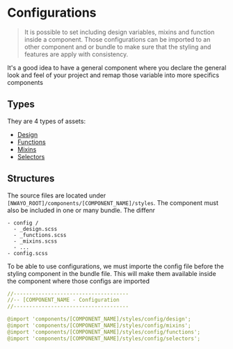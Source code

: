 # Configurations

> It is possible to set including design variables, mixins and function inside a component. 
> Those configurations can be imported to an other component and or bundle to make sure that the styling and 
> features are apply with consistency.
> 
It's a good idea to have a general component where you declare the general look and feel of your project and remap those 
variable into more specifics components

## Types
They are 4 types of assets:
- [Design](configurations/design.md)
- [Functions](configurations/functions.md)
- [Mixins](configurations/mixins.md)
- [Selectors](configurations/selectors.md)


## Structures
The source files are located under `[NWAYO_ROOT]/components/[COMPONENT_NAME]/styles`. The component must also be included in one or many bundle. The diffenr
```
- config /
  - _design.scss
  - _functions.scss
  - _mixins.scss
  - ...
- config.scss
```

To be able to use configurations, we must importe the config file before the styling component in the bundle file. This will make them available inside the component where those configs are imported
```yaml
//-------------------------------------
//-- [COMPONENT_NAME - Configuration
//-------------------------------------

@import 'components/[COMPONENT_NAME]/styles/config/design';
@import 'components/[COMPONENT_NAME]/styles/config/mixins';
@import 'components/[COMPONENT_NAME]/styles/config/functions';
@import 'components/[COMPONENT_NAME]/styles/config/selectors';

```